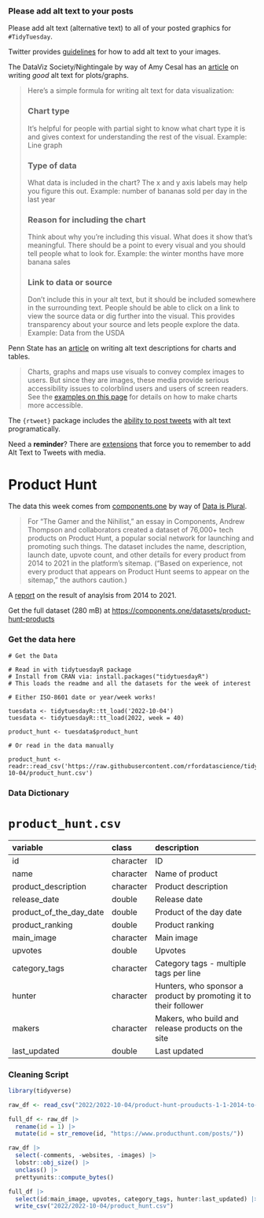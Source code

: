 ### Please add alt text to your posts

Please add alt text (alternative text) to all of your posted graphics for `#TidyTuesday`. 

Twitter provides [guidelines](https://help.twitter.com/en/using-twitter/picture-descriptions) for how to add alt text to your images.

The DataViz Society/Nightingale by way of Amy Cesal has an [article](https://medium.com/nightingale/writing-alt-text-for-data-visualization-2a218ef43f81) on writing _good_ alt text for plots/graphs.

> Here’s a simple formula for writing alt text for data visualization:
> ### Chart type
> It’s helpful for people with partial sight to know what chart type it is and gives context for understanding the rest of the visual.
> Example: Line graph
> ### Type of data
> What data is included in the chart? The x and y axis labels may help you figure this out.
> Example: number of bananas sold per day in the last year
> ### Reason for including the chart
> Think about why you’re including this visual. What does it show that’s meaningful. There should be a point to every visual and you should tell people what to look for.
> Example: the winter months have more banana sales
> ### Link to data or source
> Don’t include this in your alt text, but it should be included somewhere in the surrounding text. People should be able to click on a link to view the source data or dig further into the visual. This provides transparency about your source and lets people explore the data.
> Example: Data from the USDA

Penn State has an [article](https://accessibility.psu.edu/images/charts/) on writing alt text descriptions for charts and tables.

> Charts, graphs and maps use visuals to convey complex images to users. But since they are images, these media provide serious accessibility issues to colorblind users and users of screen readers. See the [examples on this page](https://accessibility.psu.edu/images/charts/) for details on how to make charts more accessible.

The `{rtweet}` package includes the [ability to post tweets](https://docs.ropensci.org/rtweet/reference/post_tweet.html) with alt text programatically.

Need a **reminder**? There are [extensions](https://chrome.google.com/webstore/detail/twitter-required-alt-text/fpjlpckbikddocimpfcgaldjghimjiik/related) that force you to remember to add Alt Text to Tweets with media.

# Product Hunt

The data this week comes from [components.one](https://components.one/posts/gamer-and-nihilist-product-hunt) by way of [Data is Plural](https://www.data-is-plural.com/archive/2022-09-28-edition/#:~:text=t%20Factle%5D-,Tech%20products%20promoted.,-For%20%E2%80%9CThe).

> For “The Gamer and the Nihilist,” an essay in Components, Andrew Thompson and collaborators created a dataset of 76,000+ tech products on Product Hunt, a popular social network for launching and promoting such things. The dataset includes the name, description, launch date, upvote count, and other details for every product from 2014 to 2021 in the platform’s sitemap. (“Based on experience, not every product that appears on Product Hunt seems to appear on the sitemap,” the authors caution.)

A [report](https://components.one/posts/gamer-and-nihilist-product-hunt) on the result of anaylsis from 2014 to 2021.

Get the full dataset (280 mB) at <https://components.one/datasets/product-hunt-products>

### Get the data here

```{r}
# Get the Data

# Read in with tidytuesdayR package 
# Install from CRAN via: install.packages("tidytuesdayR")
# This loads the readme and all the datasets for the week of interest

# Either ISO-8601 date or year/week works!

tuesdata <- tidytuesdayR::tt_load('2022-10-04')
tuesdata <- tidytuesdayR::tt_load(2022, week = 40)

product_hunt <- tuesdata$product_hunt

# Or read in the data manually

product_hunt <- readr::read_csv('https://raw.githubusercontent.com/rfordatascience/tidytuesday/master/data/2022/2022-10-04/product_hunt.csv')

```
### Data Dictionary

# `product_hunt.csv`

|variable                |class     |description |
|:-----------------------|:---------|:-----------|
|id                      |character | ID    |
|name                    |character | Name of product    |
|product_description     |character | Product description     |
|release_date            |double    | Release date    |
|product_of_the_day_date |double    | Product of the day date    |
|product_ranking         |double    | Product ranking     |
|main_image              |character | Main image    |
|upvotes                 |double    | Upvotes    |
|category_tags           |character | Category tags - multiple tags per line    |
|hunter                  |character | Hunters, who sponsor a product by promoting it to their follower    |
|makers                  |character | Makers, who build and release products on the site    |
|last_updated            |double    | Last updated    |

### Cleaning Script

```r
library(tidyverse)

raw_df <- read_csv("2022/2022-10-04/product-hunt-prouducts-1-1-2014-to-12-31-2021.csv")

full_df <- raw_df |> 
  rename(id = 1) |> 
  mutate(id = str_remove(id, "https://www.producthunt.com/posts/"))

raw_df |> 
  select(-comments, -websites, -images) |> 
  lobstr::obj_size() |> 
  unclass() |> 
  prettyunits::compute_bytes()

full_df |> 
  select(id:main_image, upvotes, category_tags, hunter:last_updated) |> 
  write_csv("2022/2022-10-04/product_hunt.csv")
```

